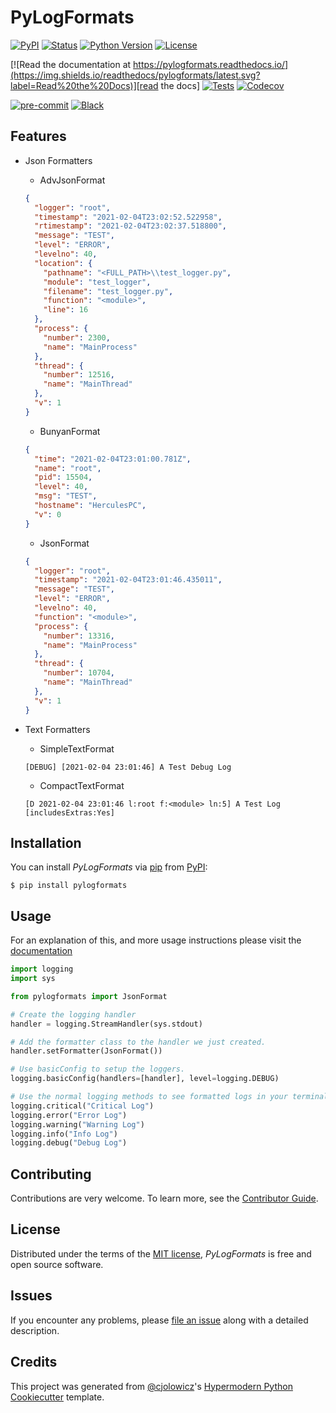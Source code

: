 # PyLogFormats

[![PyPI](https://img.shields.io/pypi/v/pylogformats.svg)][pypi_]
[![Status](https://img.shields.io/pypi/status/pylogformats.svg)][status]
[![Python Version](https://img.shields.io/pypi/pyversions/pylogformats)][python version]
[![License](https://img.shields.io/pypi/l/pylogformats)][license]

[![Read the documentation at https://pylogformats.readthedocs.io/](https://img.shields.io/readthedocs/pylogformats/latest.svg?label=Read%20the%20Docs)][read the docs]
[![Tests](https://github.com/MattLimb/pylogformats/workflows/Tests/badge.svg)][tests]
[![Codecov](https://codecov.io/gh/MattLimb/pylogformats/branch/main/graph/badge.svg)][codecov]

[![pre-commit](https://img.shields.io/badge/pre--commit-enabled-brightgreen?logo=pre-commit&logoColor=white)][pre-commit]
[![Black](https://img.shields.io/badge/code%20style-black-000000.svg)][black]

[pypi_]: https://pypi.org/project/pylogformats/
[status]: https://pypi.org/project/pylogformats/
[python version]: https://pypi.org/project/pylogformats
[read the docs]: https://pylogformats.readthedocs.io/
[tests]: https://github.com/MattLimb/pylogformats/actions?workflow=Tests
[codecov]: https://app.codecov.io/gh/MattLimb/pylogformats
[pre-commit]: https://github.com/pre-commit/pre-commit
[black]: https://github.com/psf/black

## Features

- Json Formatters
  - AdvJsonFormat
  ```json
  {
    "logger": "root",
    "timestamp": "2021-02-04T23:02:52.522958",
    "rtimestamp": "2021-02-04T23:02:37.518800",
    "message": "TEST",
    "level": "ERROR",
    "levelno": 40,
    "location": {
      "pathname": "<FULL_PATH>\\test_logger.py",
      "module": "test_logger",
      "filename": "test_logger.py",
      "function": "<module>",
      "line": 16
    },
    "process": {
      "number": 2300,
      "name": "MainProcess"
    },
    "thread": {
      "number": 12516,
      "name": "MainThread"
    },
    "v": 1
  }
  ```
  - BunyanFormat
  ```json
  {
    "time": "2021-02-04T23:01:00.781Z",
    "name": "root",
    "pid": 15504,
    "level": 40,
    "msg": "TEST",
    "hostname": "HerculesPC",
    "v": 0
  }
  ```
  - JsonFormat
  ```json
  {
    "logger": "root",
    "timestamp": "2021-02-04T23:01:46.435011",
    "message": "TEST",
    "level": "ERROR",
    "levelno": 40,
    "function": "<module>",
    "process": {
      "number": 13316,
      "name": "MainProcess"
    },
    "thread": {
      "number": 10704,
      "name": "MainThread"
    },
    "v": 1
  }
  ```
- Text Formatters

  - SimpleTextFormat

  ```text
  [DEBUG] [2021-02-04 23:01:46] A Test Debug Log
  ```

  - CompactTextFormat

  ```text
  [D 2021-02-04 23:01:46 l:root f:<module> ln:5] A Test Log [includesExtras:Yes]
  ```

## Installation

You can install _PyLogFormats_ via [pip] from [PyPI]:

```console
$ pip install pylogformats
```

## Usage

For an explanation of this, and more usage instructions please visit the [documentation](https://pylogformats.readthedocs.io/en/latest/usage.html)

```py
import logging
import sys

from pylogformats import JsonFormat

# Create the logging handler
handler = logging.StreamHandler(sys.stdout)

# Add the formatter class to the handler we just created.
handler.setFormatter(JsonFormat())

# Use basicConfig to setup the loggers.
logging.basicConfig(handlers=[handler], level=logging.DEBUG)

# Use the normal logging methods to see formatted logs in your terminal
logging.critical("Critical Log")
logging.error("Error Log")
logging.warning("Warning Log")
logging.info("Info Log")
logging.debug("Debug Log")

```

## Contributing

Contributions are very welcome.
To learn more, see the [Contributor Guide].

## License

Distributed under the terms of the [MIT license][license],
_PyLogFormats_ is free and open source software.

## Issues

If you encounter any problems,
please [file an issue] along with a detailed description.

## Credits

This project was generated from [@cjolowicz]'s [Hypermodern Python Cookiecutter] template.

[@cjolowicz]: https://github.com/cjolowicz
[pypi]: https://pypi.org/
[hypermodern python cookiecutter]: https://github.com/cjolowicz/cookiecutter-hypermodern-python
[file an issue]: https://github.com/MattLimb/pylogformats/issues
[pip]: https://pip.pypa.io/

<!-- github-only -->

[license]: https://github.com/MattLimb/pylogformats/blob/main/LICENSE
[contributor guide]: https://github.com/MattLimb/pylogformats/blob/main/CONTRIBUTING.md
